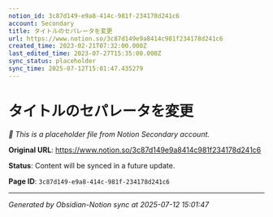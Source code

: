 ```yaml
---
notion_id: 3c87d149-e9a8-414c-981f-234178d241c6
account: Secondary
title: タイトルのセパレータを変更
url: https://www.notion.so/3c87d149e9a8414c981f234178d241c6
created_time: 2023-02-21T07:32:00.000Z
last_edited_time: 2023-07-27T15:35:00.000Z
sync_status: placeholder
sync_time: 2025-07-12T15:01:47.435279
---
```


# タイトルのセパレータを変更

*🔄 This is a placeholder file from Notion Secondary account.*

**Original URL**: https://www.notion.so/3c87d149e9a8414c981f234178d241c6

**Status**: Content will be synced in a future update.

**Page ID**: `3c87d149-e9a8-414c-981f-234178d241c6`

---

*Generated by Obsidian-Notion sync at 2025-07-12 15:01:47*

